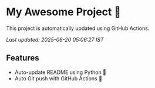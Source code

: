 # My Awesome Project 🚀

This project is automatically updated using GitHub Actions.

_Last updated: 2025-06-20 05:06:27 IST_

## Features
- Auto-update README using Python 🐍
- Auto Git push with GitHub Actions 🤖
